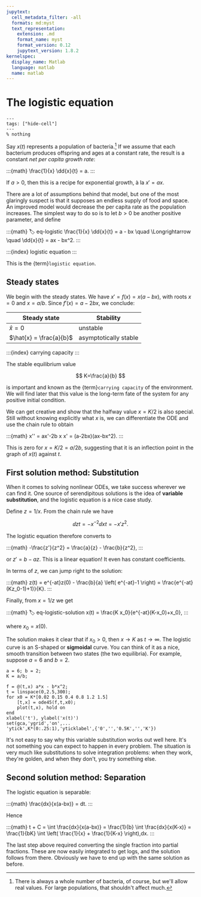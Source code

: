 ```yaml
---
jupytext:
  cell_metadata_filter: -all
  formats: md:myst
  text_representation:
    extension: .md
    format_name: myst
    format_version: 0.12
    jupytext_version: 1.8.2
kernelspec:
  display_name: Matlab
  language: matlab
  name: matlab
---
```

# The logistic equation

```{code-cell}
---
tags: ["hide-cell"]
---
% nothing
```

Say $x(t)$ represents a population of bacteria.[^whole] If we assume that each bacterium produces offspring and ages at a constant rate, the result is a constant *net per capita growth rate*:

[^whole]: There is always a whole number of bacteria, of course, but we'll allow real values. For large populations, that shouldn't affect much.

:::{math}
\frac{1}{x} \dd{x}{t} = a.
:::

If $a> 0$, then this is a recipe for exponential growth, à la $x'=ax$. 

There are a lot of assumptions behind that model, but one of the most glaringly suspect is that it supposes an endless supply of food and space. An improved model would decrease the per capita rate as the population increases. The simplest way to do so is to let $b> 0$ be another positive parameter, and define

:::{math}
:label: eq-logistic
\frac{1}{x} \dd{x}{t} = a - bx \quad \Longrightarrow \quad \dd{x}{t} = ax - bx^2.
:::

:::{index} logistic equation
:::

This is the {term}`logistic equation`.

## Steady states

We begin with the steady states. We have $x'=f(x)=x(a-bx)$, with roots $x=0$ and $x=a/b$. Since $f'(x)=a-2bx$, we conclude:

| Steady state | Stability |
|-----------|-----------|
| $\hat{x} = 0$ | unstable |
| $\hat{x} = \frac{a}{b}$ | asymptotically stable | 

:::{index} carrying capacity
:::

The stable equilibrium value 

$$
K=\frac{a}{b}
$$ 

is important and known as the {term}`carrying capacity` of the environment. We will find later that this value is the long-term fate of the system for any positive initial condition.

We can get creative and show that the halfway value $x=K/2$ is also special. Still without knowing explicitly what $x$ is, we can differentiate the ODE and use the chain rule to obtain

:::{math}
x'' = ax'-2b x x' = (a-2bx)(ax-bx^2).
:::

This is zero for $x=K/2=a/2b$, suggesting that it is an inflection point in the graph of $x(t)$ against $t$.

## First solution method: Substitution

When it comes to solving nonlinear ODEs, we take success wherever we can find it. One source of serendipitous solutions is the idea of **variable substitution**, and the logistic equation is a nice case study. 

Define $z=1/x$. From the chain rule we have 

$$
\dd{z}{t} = - x^{-2} \dd{x}{t} = -x' z^2.
$$

The logistic equation therefore converts to

:::{math}
-\frac{z'}{z^2} = \frac{a}{z} - \frac{b}{z^2},
:::

or $z'=b-a z$. This is a linear equation! It even has constant coefficients. 

In terms of $z$, we can jump right to the solution:

:::{math}
z(t) = e^{-at}z(0) - \frac{b}{a} \left( e^{-at}-1 \right) = \frac{e^{-at}(Kz_0-1)+1)}{K}.
:::

Finally, from $x=1/z$ we get

:::{math}
:label: eq-logistic-solution
x(t) = \frac{K x_0}{e^{-at}(K-x_0)+x_0},
:::

where $x_0=x(0)$. 

The solution makes it clear that if $x_0> 0$, then $x\to K$ as $t\to \infty$. The logistic curve is an S-shaped or **sigmoidal** curve. You can think of it as a nice, smooth transition between two states (the two equilibria). For example, suppose $a=6$ and $b=2$.

```{code-cell} matlab
a = 6; b = 2;
K = a/b;

f = @(t,x) a*x - b*x^2;
t = linspace(0,2.5,300);
for x0 = K*[0.02 0.15 0.4 0.8 1.2 1.5]
	[t,x] = ode45(f,t,x0);
	plot(t,x), hold on
end
xlabel('t'), ylabel('x(t)')
set(gca,'ygrid','on',...
'ytick',K*(0:.25:1),'yticklabel',{'0','','0.5K','','K'})
```

It's not easy to say why this variable substitution works out well here. It's not something you can expect to happen in every problem. The situation is very much like substitutions to solve integration problems: when they work, they're golden, and when they don't, you try something else. 

## Second solution method: Separation

The logistic equation is separable: 

:::{math}
\frac{dx}{x(a-bx)} = dt.
:::

Hence

:::{math} 
t + C = \int \frac{dx}{x(a-bx)} = \frac{1}{b} \int \frac{dx}{x(K-x)} = \frac{1}{bK} \int \left( \frac{1}{x} + \frac{1}{K-x} \right)\,dx.
:::

The last step above required converting the single fraction into partial fractions. These are now easily integrated to get logs, and the solution follows from there. Obviously we have to end up with the same solution as before. 
